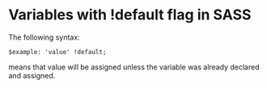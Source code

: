 # Variables with !default flag in SASS
The following syntax:
```
$example: 'value' !default;
```
means that value will be assigned unless the variable was already declared and assigned.

